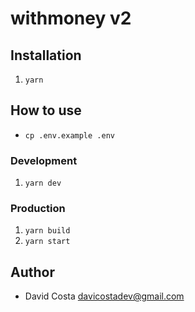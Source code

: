 # withmoney v2

## Installation

1. `yarn`

## How to use

- `cp .env.example .env`

### Development

1. `yarn dev`

### Production

1. `yarn build`
2. `yarn start`

## Author

- David Costa <davicostadev@gmail.com>
